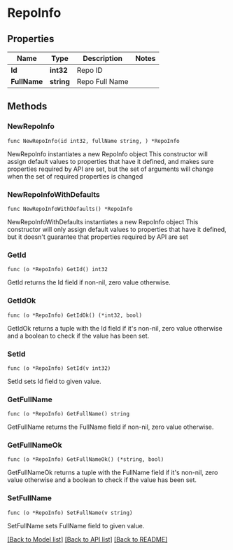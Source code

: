 # RepoInfo

## Properties

Name | Type | Description | Notes
------------ | ------------- | ------------- | -------------
**Id** | **int32** | Repo ID | 
**FullName** | **string** | Repo Full Name | 

## Methods

### NewRepoInfo

`func NewRepoInfo(id int32, fullName string, ) *RepoInfo`

NewRepoInfo instantiates a new RepoInfo object
This constructor will assign default values to properties that have it defined,
and makes sure properties required by API are set, but the set of arguments
will change when the set of required properties is changed

### NewRepoInfoWithDefaults

`func NewRepoInfoWithDefaults() *RepoInfo`

NewRepoInfoWithDefaults instantiates a new RepoInfo object
This constructor will only assign default values to properties that have it defined,
but it doesn't guarantee that properties required by API are set

### GetId

`func (o *RepoInfo) GetId() int32`

GetId returns the Id field if non-nil, zero value otherwise.

### GetIdOk

`func (o *RepoInfo) GetIdOk() (*int32, bool)`

GetIdOk returns a tuple with the Id field if it's non-nil, zero value otherwise
and a boolean to check if the value has been set.

### SetId

`func (o *RepoInfo) SetId(v int32)`

SetId sets Id field to given value.


### GetFullName

`func (o *RepoInfo) GetFullName() string`

GetFullName returns the FullName field if non-nil, zero value otherwise.

### GetFullNameOk

`func (o *RepoInfo) GetFullNameOk() (*string, bool)`

GetFullNameOk returns a tuple with the FullName field if it's non-nil, zero value otherwise
and a boolean to check if the value has been set.

### SetFullName

`func (o *RepoInfo) SetFullName(v string)`

SetFullName sets FullName field to given value.



[[Back to Model list]](../README.md#documentation-for-models) [[Back to API list]](../README.md#documentation-for-api-endpoints) [[Back to README]](../README.md)


